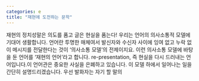 ```yaml
---
categories: e
title: "재현에 도전하는 문학"
---
```

재현의 정치성말은 의도를 품고 글은 현실을 품는다! 우리는 언어의 의사소통적 모델에 기대어 생활합니다. 언어란 투명한 매체여서 발신자와 수신자 사이에 잉여 없고 누락 없이 메시지를 전달한다는 것이 &lsquo;의사소통 모델&rsquo;의 전제이지요. 이런 의사소통 모델에 바탕을 둔 언어를 &lsquo;재현의 언어&rsquo;라고 합니다. re-presentation, 즉 현실을 다시 드러내는 언어입니다.이 언어관은 중요한 사실을 은폐하고 있습니다. 이 모델 하에서 일어나는 일을 간단히 설명드리겠습니다. 우선 발화자는 자기 할 말의